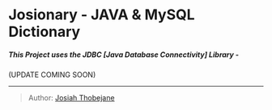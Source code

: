 # Josionary - JAVA & MySQL Dictionary

##### This Project uses the *JDBC [Java Database Connectivity]* Library -
(UPDATE COMING SOON)
    
---
> Author:  [Josiah Thobejane](http://twitter.com/josiahthobejane) 


